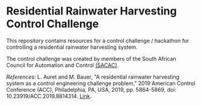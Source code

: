 # Residential Rainwater Harvesting Control Challenge
This repository contains resources for a control challenge / hackathon for controlling a residential rainwater harvesting system.

The control challenge was created by members of the South African Council for Automation and Control [(SACAC)](https://sacac.org.za/). 

*References*:
L. Auret and M. Bauer, "A residential rainwater harvesting system as a control engineering challenge problem," 2019 American Control Conference (ACC), Philadelphia, PA, USA, 2019, pp. 5864-5869, doi: 10.23919/ACC.2019.8814314. [Link](https://ieeexplore.ieee.org/document/8814314).
